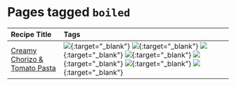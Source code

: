 # Pages tagged `boiled`

|Recipe Title|Tags
|:---|:---|
|[Creamy Chorizo & Tomato Pasta](../recipes/creamychorizotomatopasta.md)|[![](https://img.shields.io/badge/tag-boiled-6685b7)](tags/boiled.md){:target="_blank"} [![](https://img.shields.io/badge/tag-dairy-4b9e32)](tags/dairy.md){:target="_blank"} [![](https://img.shields.io/badge/tag-italian-3bf9ab)](tags/italian.md){:target="_blank"} [![](https://img.shields.io/badge/tag-lunch-be57aa)](tags/lunch.md){:target="_blank"} [![](https://img.shields.io/badge/tag-pasta-617c8)](tags/pasta.md){:target="_blank"} [![](https://img.shields.io/badge/tag-sides-12b63)](tags/sides.md){:target="_blank"} [![](https://img.shields.io/badge/tag-stovetop-9bf4b7)](tags/stovetop.md){:target="_blank"}|